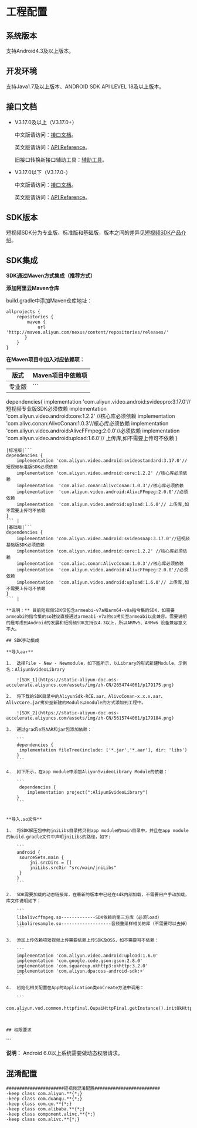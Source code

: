 # 工程配置

## 系统版本

支持Android4.3及以上版本。

## 开发环境

支持Java1.7及以上版本、ANDROID SDK API LEVEL 18及以上版本。

## 接口文档

-   V3.17.0及以上（V3.17.0+）

    中文版请访问：[接口文档](https://alivc-demo-cms.alicdn.com/versionProduct/doc/shortVideo/android_new_cn/index.html)。

    英文版请访问：[API Reference](https://alivc-demo-cms.alicdn.com/versionProduct/doc/shortVideo/android_new_en/index.html)。

    旧接口转换新接口辅助工具：[辅助工具](https://alivc-demo-cms.alicdn.com/versionProduct/sourceCode/shortVideo/tool/interface_upgrade.py)。

-   V3.17.0以下（V3.17.0-）

    中文版请访问：[接口文档](https://alivc-demo-cms.alicdn.com/versionProduct/doc/shortVideo/android_cn/index.html)。

    英文版请访问：[API Reference](https://alivc-demo-cms.alicdn.com/versionProduct/doc/shortVideo/android_en/index.html)。


## SDK版本

短视频SDK分为专业版、标准版和基础版，版本之间的差异见[短视频SDK产品介绍](https://help.aliyun.com/document_detail/53407.html?spm=a2c4g.11186623.6.1057.39475741dRJ5ji#h2--5)。

## SDK集成

**SDK通过Maven方式集成（推荐方式）**

**添加阿里云Maven仓库**

build.gradle中添加Maven仓库地址：

```
allprojects {
    repositories {
        maven {
            url 'http://maven.aliyun.com/nexus/content/repositories/releases/'
       }
    }
}
```

**在Maven项目中加入对应依赖项：**

|版式|Maven项目中依赖项|
|--|-----------|
|专业版|```
dependencies{
    implementation 'com.aliyun.video.android:svideopro:3.17.0'//短视频专业版SDK必须依赖
    implementation 'com.aliyun.video.android:core:1.2.2' //核心库必须依赖
    implementation  'com.alivc.conan:AlivcConan:1.0.3'//核心库必须依赖
    implementation  'com.aliyun.video.android:AlivcFFmpeg:2.0.0'//必须依赖
    implementation  'com.aliyun.video.android:upload:1.6.0'// 上传库,如不需要上传可不依赖
}
``` |
|标准版|```
dependencies {
    implementation 'com.aliyun.video.android:svideostandard:3.17.0'//短视频标准版SDK必须依赖
    implementation 'com.aliyun.video.android:core:1.2.2' //核心库必须依赖
    implementation  'com.alivc.conan:AlivcConan:1.0.3'//核心库必须依赖
    implementation  'com.aliyun.video.android:AlivcFFmpeg:2.0.0'//必须依赖
    implementation  'com.aliyun.video.android:upload:1.6.0'// 上传库,如不需要上传可不依赖
}
``` |
|基础版|```
dependencies {
    implementation 'com.aliyun.video.android:svideosnap:3.17.0'//短视频基础版SDK必须依赖
    implementation 'com.aliyun.video.android:core:1.2.2' //核心库必须依赖
    implementation  'com.alivc.conan:AlivcConan:1.0.3'//核心库必须依赖
    implementation  'com.aliyun.video.android:AlivcFFmpeg:2.0.0'//必须依赖
    implementation  'com.aliyun.video.android:upload:1.6.0'// 上传库,如不需要上传可不依赖
}
``` |

**说明：** 目前短视频SDK仅包含armeabi-v7a和arm64-v8a指令集的SDK，如需要armeabi的指令集的so建议直接通过armeabi-v7a的so拷贝至armeabi以此兼容。需要说明的是考虑到Android的发展和短视频SDK支持仅4.3以上，所以ARMv5、ARMv6 设备兼容意义不大。

## SDK手动集成

**导入aar**

1.  选择File - New - Newmodule，如下图所示，以Library的形式新建Module，示例名：AliyunSvideoLibrary

    ![SDK_1](https://static-aliyun-doc.oss-accelerate.aliyuncs.com/assets/img/zh-CN/2654744061/p179175.png)

2.  将下载的SDK目录中的AliyunSdk-RCE.aar、AlivcConan-x.x.x.aar、AlivcCore.jar拷贝至新建的Module以module的方式添加到工程中。

    ![SDK_2](https://static-aliyun-doc.oss-accelerate.aliyuncs.com/assets/img/zh-CN/5615744061/p179184.png)

3.  通过gradle将AAR和jar包添加依赖：

    ```
    dependencies {
     implementation fileTree(include: ['*.jar','*.aar'], dir: 'libs')
    }
    ```

4.  如下所示，在app module中添加AliyunSvideoLibrary Module的依赖：

    ```
     dependencies {
        implementation project(":AliyunSvideoLibrary")
    }
    ```


**导入.so文件**

1.  将SDK解压包中的jniLibs目录拷贝到app module的main目录中，并且在app module的build.gradle文件中声明jniLibs的路径，如下:

    ```
    android {
     sourceSets.main {
         jni.srcDirs = []
         jniLibs.srcDir "src/main/jniLibs" 
     }
    }
    ```

2.  SDK需要加载的动态链接库，在最新的版本中已经在sdk内部加载，不需要用户手动加载，库文件说明如下：

    ```
    libalivcffmpeg.so-------------SDK依赖的第三方库（必须load）
    libaliresample.so-------------------音频重采样相关的库（不需要可以去掉）
    ```

3.  添加上传依赖项短视频上传需要依赖上传SDK及OSS，如不需要可不依赖：

    ```
    implementation 'com.aliyun.video.android:upload:1.6.0'
    implementation 'com.google.code.gson:gson:2.8.0'
    implementation 'com.squareup.okhttp3:okhttp:3.2.0'
    implementation 'com.aliyun.dpa:oss-android-sdk:+'
    ```

4.  初始化相关配置在App的Application类onCreate方法中调用：

    ```
    com.aliyun.vod.common.httpfinal.QupaiHttpFinal.getInstance().initOkHttpFinal();
    ```


## 权限要求

```
<uses-permission android:name="android.permission.WRITE_EXTERNAL_STORAGE" />
<uses-permission android:name="android.permission.READ_EXTERNAL_STORAGE" />
<uses-permission android:name="android.permission.CAMERA" />
<uses-permission android:name="android.permission.FLASHLIGHT" />
<uses-permission android:name="android.permission.RECORD_VIDEO" />
<uses-permission android:name="android.permission.RECORD_AUDIO" />
<uses-permission android:name="android.permission.INTERNET" />
<uses-permission android:name="android.permission.ACCESS_NETWORK_STATE" />
```

**说明：** Android 6.0以上系统需要做动态权限请求。

## 混淆配置

```
######################短视频混淆配置#########################
-keep class com.aliyun.**{*;}
-keep class com.duanqu.**{*;}
-keep class com.qu.**{*;}
-keep class com.alibaba.**{*;}
-keep class component.alivc.**{*;}
-keep class com.alivc.**{*;}
```

